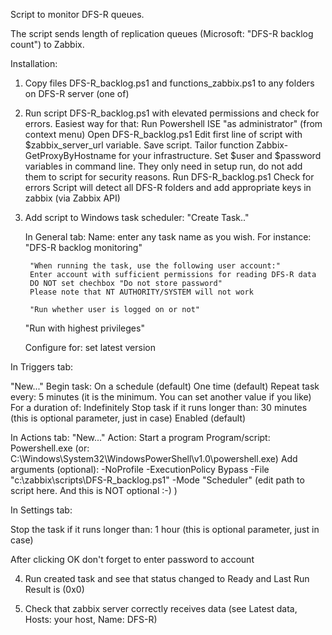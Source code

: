 Script to monitor DFS-R queues. 

The script sends length of replication queues (Microsoft: "DFS-R backlog count") to Zabbix.


Installation:

1. Copy files DFS-R_backlog.ps1 and functions_zabbix.ps1 to any folders on DFS-R server (one of)

2. Run script DFS-R_backlog.ps1 with elevated permissions and check for errors. 
	Easiest way for that: 
	Run Powershell ISE "as administrator" (from context menu)
	Open DFS-R_backlog.ps1
	Edit first line of script with $zabbix_server_url variable. Save script.
	Tailor function Zabbix-GetProxyByHostname for your infrastructure.
	Set $user and $password variables in command line. They only need in setup run, do not add them to script for security reasons. 
	Run DFS-R_backlog.ps1
	Check for errors
Script will detect all DFS-R folders and add appropriate keys in zabbix (via Zabbix API)

3. Add script to Windows task scheduler:
	"Create Task.."
	
	In General tab:
		Name: enter any task name as you wish. For instance: "DFS-R backlog monitoring"

		"When running the task, use the following user account:"
		Enter account with sufficient permissions for reading DFS-R data
		DO NOT set chechbox "Do not store password"
		Please note that NT AUTHORITY/SYSTEM will not work
	
	    "Run whether user is logged on or not"

	"Run with highest privileges"

	Configure for: set latest version


In Triggers tab:

"New..."
Begin task: On a schedule (default)
One time (default)
Repeat task every: 5 minutes (it is the minimum. You can set another value if you like)
For a duration of: Indefinitely
Stop task if it runs longer than: 30 minutes (this is optional parameter, just in case)
Enabled (default)

In Actions tab:
"New..."
Action: Start a program
Program/script: Powershell.exe
(or: C:\Windows\System32\WindowsPowerShell\v1.0\powershell.exe)
Add arguments (optional): -NoProfile -ExecutionPolicy Bypass -File "c:\zabbix\scripts\DFS-R_backlog.ps1" -Mode "Scheduler"
(edit path to script here. And this is NOT optional :-) )

In Settings tab:

Stop the task if it runs longer than: 1 hour (this is optional parameter, just in case)


After clicking OK don't forget to enter password to account

4. Run created task and see that status changed to Ready and Last Run Result is (0x0)

5. Check that zabbix server correctly receives data (see Latest data, Hosts: your host, Name: DFS-R)


